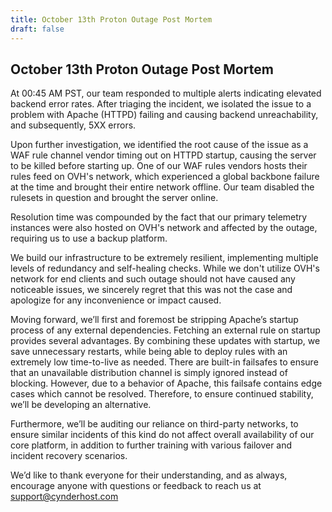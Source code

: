 ```yaml
---
title: October 13th Proton Outage Post Mortem
draft: false
---
```

## October 13th Proton Outage Post Mortem

At 00:45 AM PST, our team responded to multiple alerts indicating elevated backend error rates. After triaging the incident, we isolated the issue to a problem with Apache (HTTPD) failing and causing backend unreachability, and subsequently, 5XX errors.

Upon further investigation, we identified the root cause of the issue as a WAF rule channel vendor timing out on HTTPD startup, causing the server to be killed before starting up. One of our WAF rules vendors hosts their rules feed on OVH's network, which experienced a global backbone failure at the time and brought their entire network offline. Our team disabled the rulesets in question and brought the server online.

Resolution time was compounded by the fact that our primary telemetry instances were also hosted on OVH's network and affected by the outage, requiring us to use a backup platform.

We build our infrastructure to be extremely resilient, implementing multiple levels of redundancy and self-healing checks. While we don't utilize OVH's network for end clients and such outage should not have caused any noticeable issues, we sincerely regret that this was not the case and apologize for any inconvenience or impact caused.

Moving forward, we’ll first and foremost be stripping Apache’s startup process of any external dependencies. Fetching an external rule on startup provides several advantages. By combining these updates with startup, we save unnecessary restarts, while being able to deploy rules with an extremely low time-to-live as needed. There are built-in failsafes to ensure that an unavailable distribution channel is simply ignored instead of blocking. However, due to a behavior of Apache, this failsafe contains edge cases which cannot be resolved. Therefore, to ensure continued stability, we’ll be developing an alternative.

Furthermore, we’ll be auditing our reliance on third-party networks, to ensure similar incidents of this kind do not affect overall availability of our core platform, in addition to further training with various failover and incident recovery scenarios.

We’d like to thank everyone for their understanding, and as always, encourage anyone with questions or feedback to reach us at support@cynderhost.com